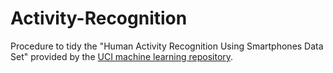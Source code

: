 Activity-Recognition
====================

Procedure to tidy the "Human Activity Recognition Using Smartphones Data Set" provided by the [UCI machine learning repository](http://archive.ics.uci.edu/ml/datasets/Human+Activity+Recognition+Using+Smartphones).

